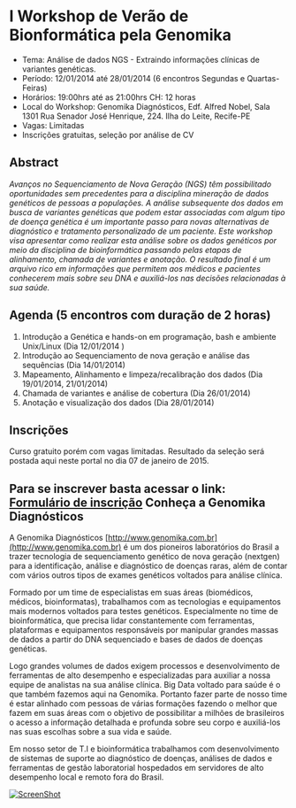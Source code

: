 I Workshop de Verão de Bionformática pela Genomika
===============================

+ Tema: Análise de dados NGS -  Extraindo informações clínicas de variantes genéticas.
+ Período:  12/01/2014 até 28/01/2014  (6 encontros Segundas e Quartas-Feiras)
+ Horários: 19:00hrs até as 21:00hrs   CH: 12 horas 
+ Local do Workshop:  Genomika Diagnósticos, Edf. Alfred Nobel, Sala 1301  Rua Senador José Henrique, 224. Ilha do Leite, Recife-PE
+ Vagas: Limitadas
+ Inscrições gratuitas, seleção por análise de CV


Abstract
--------

_Avanços no Sequenciamento de Nova Geração (NGS) têm possibilitado oportunidades sem precedentes para a disciplina mineração de dados genéticos de pessoas a populações. A análise subsequente dos dados em busca de variantes genéticas que podem estar associadas com algum tipo de doença genética é um importante passo para novas alternativas de diagnóstico e tratamento personalizado de um paciente. Este workshop visa apresentar como realizar esta análise sobre os dados genéticos por meio da disciplina de bioinformática passando pelas etapas de alinhamento, chamada de variantes e anotação. O resultado final é um arquivo rico em informações que permitem aos médicos e pacientes conhecerem mais sobre seu DNA e auxiliá-los nas decisões relacionadas à sua saúde._


Agenda (5 encontros com duração de 2 horas)
-------------------------------------------

1.  Introdução a Genética e hands-on em programação, bash e ambiente Unix/Linux  (Dia 12/01/2014 )
2.  Introdução ao Sequenciamento de nova geração e análise das sequências (Dia 14/01/2014)
3.  Mapeamento, Alinhamento e limpeza/recalibração dos dados (Dia 19/01/2014, 21/01/2014)
4.  Chamada de variantes e análise de cobertura (Dia 26/01/2014)
5.  Anotação e visualização dos dados (Dia 28/01/2014)

Inscrições
----------
Curso gratuito porém com vagas limitadas. Resultado da seleção será postada aqui neste portal no dia 07 de janeiro de 2015.

Para se inscrever basta acessar o link: [Formulário de inscrição](http://goo.gl/forms/ZjfIhNUMAs)
Conheça a Genomika Diagnósticos
-------------------------------

A Genomika Diagnósticos [http://www.genomika.com.br](http://www.genomika.com.br) é um dos pioneiros laboratórios do Brasil a trazer tecnologia de sequenciamento genético de nova geração (nextgen) para a identificação, análise e diagnóstico de doenças raras, além de contar com vários outros tipos de exames genéticos voltados para análise clínica.

Formado por um time de especialistas em suas áreas (biomédicos, médicos, bioinformatas), trabalhamos com as tecnologias e equipamentos mais modernos voltados para testes genéticos. Especialmente no time de bioinformática, que precisa lidar constantemente com ferramentas, plataformas e equipamentos responsáveis por manipular grandes massas de dados a partir do DNA sequenciado e bases de dados de doenças genéticas.  

Logo grandes volumes de dados exigem processos e desenvolvimento de ferramentas de alto desempenho e especializadas para auxiliar a nossa equipe de analistas na sua análise clínica.  Big Data voltado para saúde é o que também fazemos aqui na Genomika. Portanto fazer parte de nosso time é estar alinhado com pessoas de várias formações fazendo o melhor que fazem em suas áreas com o objetivo de possibilitar a milhões de brasileiros o acesso a informação detalhada e profunda sobre seu corpo e auxiliá-los nas suas escolhas sobre a sua vida e saúde.

Em nosso setor de T.I e bioinformática trabalhamos com desenvolvimento de sistemas de suporte ao diagnóstico de doenças, análises de dados e ferramentas de gestão laboratorial hospedados em servidores de alto desempenho local e remoto fora do Brasil.

[![ScreenShot](http://i1.ytimg.com/vi/pKA83K7sfS8/maxresdefault.jpg)](https://www.youtube.com/watch?v=pKA83K7sfS8)
